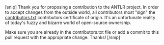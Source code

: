 [snip]
Thank you for proposing a contribution to the ANTLR project. In order to accept changes from the outside world, all contributors most "sign" the  [contributors.txt](https://github.com/antlr/antlr4/blob/master/contributors.txt) contributors certificate of origin. It's an unfortunate reality of today's fuzzy and bizarre world of open-source ownership.

Make sure you are already in the contributors.txt file or add a commit to this pull request with the appropriate change. Thanks!
[/snip]
